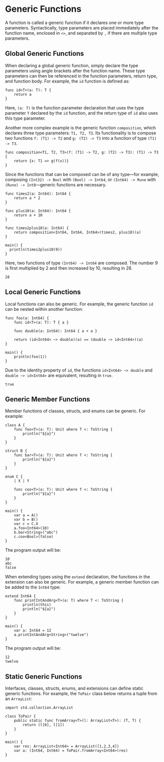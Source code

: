 # Generic Functions

A function is called a generic function if it declares one or more type parameters. Syntactically, type parameters are placed immediately after the function name, enclosed in `<>`, and separated by `,` if there are multiple type parameters.

## Global Generic Functions

When declaring a global generic function, simply declare the type parameters using angle brackets after the function name. These type parameters can then be referenced in the function parameters, return type, and function body. For example, the `id` function is defined as:

<!-- compile -->

```cangjie
func id<T>(a: T): T {
    return a
}
```

Here, `(a: T)` is the function parameter declaration that uses the type parameter `T` declared by the `id` function, and the return type of `id` also uses this type parameter.

Another more complex example is the generic function `composition`, which declares three type parameters: `T1, T2, T3`. Its functionality is to compose two functions `f: (T1) -> T2` and `g: (T2) -> T3` into a function of type `(T1) -> T3`.

<!-- verify -composition -->

```cangjie
func composition<T1, T2, T3>(f: (T1) -> T2, g: (T2) -> T3): (T1) -> T3 {
    return {x: T1 => g(f(x))}
}
```

Since the functions that can be composed can be of any type—for example, composing `(Int32) -> Bool` with `(Bool) -> Int64`, or `(Int64) -> Rune` with `(Rune) -> Int8`—generic functions are necessary.

<!-- verify -composition -->

```cangjie
func times2(a: Int64): Int64 {
    return a * 2
}

func plus10(a: Int64): Int64 {
    return a + 10
}

func times2plus10(a: Int64) {
    return composition<Int64, Int64, Int64>(times2, plus10)(a)
}

main() {
  println(times2plus10(9))
}
```

Here, two functions of type `(Int64) -> Int64` are composed. The number 9 is first multiplied by 2 and then increased by 10, resulting in 28.

<!-- verify -composition -->

```text
28
```

## Local Generic Functions

Local functions can also be generic. For example, the generic function `id` can be nested within another function:

<!-- verify -->

```cangjie
func foo(a: Int64) {
    func id<T>(a: T): T { a }

    func double(a: Int64): Int64 { a + a }

    return (id<Int64> ~> double)(a) == (double ~> id<Int64>)(a)
}

main() {
    println(foo(1))
}
```

Due to the identity property of `id`, the functions `id<Int64> ~> double` and `double ~> id<Int64>` are equivalent, resulting in `true`.

```text
true
```

## Generic Member Functions

Member functions of classes, structs, and enums can be generic. For example:

<!-- verify -->

```cangjie
class A {
    func foo<T>(a: T): Unit where T <: ToString {
        println("${a}")
    }
}

struct B {
    func bar<T>(a: T): Unit where T <: ToString {
        println("${a}")
    }
}

enum C {
    | X | Y

    func coo<T>(a: T): Unit where T <: ToString {
        println("${a}")
    }
}

main() {
    var a = A()
    var b = B()
    var c = C.X
    a.foo<Int64>(10)
    b.bar<String>("abc")
    c.coo<Bool>(false)
}
```

The program output will be:

```text
10
abc
false
```

When extending types using the `extend` declaration, the functions in the extension can also be generic. For example, a generic member function can be added to the `Int64` type:

<!-- verify -->

```cangjie
extend Int64 {
    func printIntAndArg<T>(a: T) where T <: ToString {
        println(this)
        println("${a}")
    }
}

main() {
    var a: Int64 = 12
    a.printIntAndArg<String>("twelve")
}
```

The program output will be:

```text
12
twelve
```

## Static Generic Functions

Interfaces, classes, structs, enums, and extensions can define static generic functions. For example, the `ToPair` class below returns a tuple from an `ArrayList`:

<!-- run -->

```cangjie
import std.collection.ArrayList

class ToPair {
    public static func fromArray<T>(l: ArrayList<T>): (T, T) {
        return (l[0], l[1])
    }
}

main() {
    var res: ArrayList<Int64> = ArrayList([1,2,3,4])
    var a: (Int64, Int64) = ToPair.fromArray<Int64>(res)
}
```